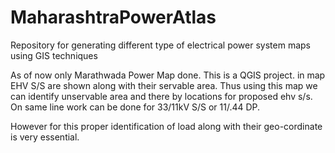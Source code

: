 # MaharashtraPowerAtlas
Repository for generating different type of electrical power system maps using GIS techniques

As of now only Marathwada Power Map done. This is a QGIS project. in map EHV S/S are shown along with their servable area. Thus using this map we can identify unservable area and there by locations for proposed ehv s/s. On same line work can be done for 33/11kV S/S or 11/.44 DP.

However for this proper identification of load along with their geo-cordinate is very essential.
